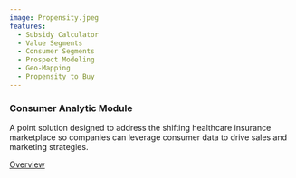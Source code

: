 ```yaml
---
image: Propensity.jpeg
features:
  - Subsidy Calculator
  - Value Segments
  - Consumer Segments
  - Prospect Modeling
  - Geo-Mapping
  - Propensity to Buy
---
```


### Consumer Analytic Module

A point solution designed to address the shifting healthcare insurance marketplace so companies can leverage consumer data to drive sales and marketing strategies.

[Overview]

[Overview]: http://google.com
